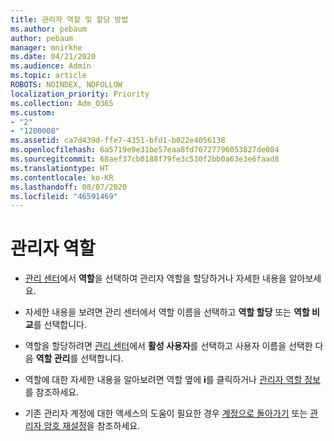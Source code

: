 ```yaml
---
title: 관리자 역할 및 할당 방법
ms.author: pebaum
author: pebaum
manager: mnirkhe
ms.date: 04/21/2020
ms.audience: Admin
ms.topic: article
ROBOTS: NOINDEX, NOFOLLOW
localization_priority: Priority
ms.collection: Adm_O365
ms.custom:
- "2"
- "1200008"
ms.assetid: ca7d439d-ffe7-4351-bfd1-b022e4056138
ms.openlocfilehash: 6a5719e9e31be57eaa8fd76727796053827de084
ms.sourcegitcommit: 68aef37cb0188f79fe3c530f2bb0a63e3e6faad8
ms.translationtype: HT
ms.contentlocale: ko-KR
ms.lasthandoff: 08/07/2020
ms.locfileid: "46591469"
---
```

# <a name="admin-roles"></a>관리자 역할

- [관리 센터](https://admin.microsoft.com/Adminportal/Home#/roles)에서 **역할**을 선택하여 관리자 역할을 할당하거나 자세한 내용을 알아보세요.

- 자세한 내용을 보려면 관리 센터에서 역할 이름을 선택하고 **역할 할당** 또는 **역할 비교**를 선택합니다.

- 역할을 할당하려면 [관리 센터](https://admin.microsoft.com/Adminportal/Home#/users)에서 **활성 사용자**를 선택하고 사용자 이름을 선택한 다음 **역할 관리**를 선택합니다.

- 역할에 대한 자세한 내용을 알아보려면 역할 옆에 **i**를 클릭하거나 [관리자 역할 정보](https://docs.microsoft.com/microsoft-365/admin/add-users/about-admin-roles)를 참조하세요.

- 기존 관리자 계정에 대한 액세스의 도움이 필요한 경우 [계정으로 돌아가기](https://passwordreset.microsoftonline.com/) 또는 [관리자 암호 재설정](https://docs.microsoft.com/microsoft-365/admin/add-users/reset-passwords#reset-my-admin-password)을 참조하세요.
